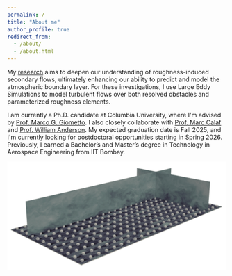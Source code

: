 ```yaml
---
permalink: /
title: "About me"
author_profile: true
redirect_from: 
  - /about/
  - /about.html
---
```


My [research](https://atharvasathe12.github.io/research/) aims to deepen our understanding of roughness-induced secondary flows, ultimately enhancing our ability to predict and model the atmospheric boundary layer.
For these investigations, I use Large Eddy Simulations to model turbulent flows over both resolved obstacles and parameterized roughness elements.

I am currently a Ph.D. candidate at Columbia University, where I'm advised by [Prof. Marco G. Giometto](https://www.civil.columbia.edu/content/marco-giovanni-giometto).
I also closely collaborate with [Prof. Marc Calaf](https://www.mech.utah.edu/directory/faculty/marc-calaf/) and [Prof. William Anderson](https://me.utdallas.edu/people/faculty/william-anderson/).
My expected graduation date is Fall 2025, and I'm currently looking for postdoctoral opportunities starting in Spring 2026.
Previously, I earned a Bachelor’s and Master’s degree in Technology in Aerospace Engineering from IIT Bombay.

![flow-over-cuboids](../images/flow-over-cuboids-1.png)


